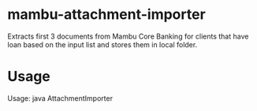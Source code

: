 # mambu-attachment-importer

Extracts first 3 documents from Mambu Core Banking for clients that have loan based on the input list and stores them in local folder.

# Usage

Usage: java AttachmentImporter <mambu-url> <mambu-login> <mambu-password> <base-directory> <loan-identifiers-file-name>